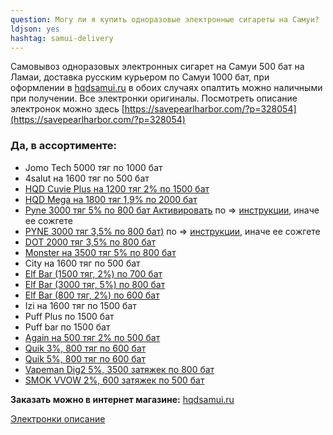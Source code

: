 ```yaml
---
question: Могу ли я купить одноразовые электронные сигареты на Самуи?
ldjson: yes 
hashtag: samui-delivery 
---
```


Самовывоз одноразовых электронных сигарет на Самуи 500 бат на Ламаи, доставка русским курьером по Самуи 1000 бат, при оформлении в  [hqdsamui.ru](https://hqdsamui.ru/electronki/) в обоих случаях опалтить можно наличными при получении. Все электронки оригиналы. Посмотреть описание электронок можно здесь [https://savepearlharbor.com/?p=328054](https://savepearlharbor.com/?p=328054)


### **Да, в ассортименте:**

* Jomo Tech 5000 тяг по 1000 бат
* 4salut на 1600 тяг по 500 бат
* [HQD Cuvie Plus на 1200 тяг 2% по 1500 бат](https://hqdsamui.ru/electronki/)
* [HQD Mega на 1800 тяг 1,9% по 2000 бат](https://hqdsamui.ru/electronki/)
* [Pyne 3000 тяг 5% по 800 бат Активировать](https://hqdsamui.ru/electronki/) по => [инструкции](https://savepearlharbor.com/?p=330334), иначе ее сожгете 
* [PYNE 3000 тяг 3,5% по 800 бат)](https://hqdsamui.ru/electronki/) по => [инструкции](https://savepearlharbor.com/?p=330334), иначе ее сожгете
* [DOT 2000 тяг 3,5% по 800 бат](https://hqdsamui.ru/electronki/)
* [Monster  на 3500 тяг 5% по 800 бат](https://hqdsamui.ru/electronki/)
* City на 1600 тяг по 500 бат
* [Elf Bar (1500 тяг, 2%) по 700 бат](https://hqdsamui.ru/electronki/)
* [Elf Bar (3000 тяг, 5%) по 800 бат](https://hqdsamui.ru/electronki/)
* [Elf Bar (800 тяг, 2%) по 600 бат](https://hqdsamui.ru/electronki/)
* Izi на 1600 тяг по 1500 бат
* Puff Plus по 1500 бат
* Puff bar по 1500 бат
* [Again на 500 тяг 2% по 500 бат](https://hqdsamui.ru/electronki/)
* [Quik 3%, 800 тяг по 600 бат](https://hqdsamui.ru/electronki/)
* [Quik 5%, 800 тяг по 600 бат](https://hqdsamui.ru/electronki/)
* [Vapeman Dig2 5%, 3500 затяжек по 800 бат](https://hqdsamui.ru/electronki/)
* [SMOK VVOW 2%, 600 затяжек по 500 бат](https://hqdsamui.ru/electronki/)

**Заказать можно в интернет магазине:** [hqdsamui.ru](https://hqdsamui.ru/electronki/)

[Электронки описание](https://savepearlharbor.com/?p=328054)


